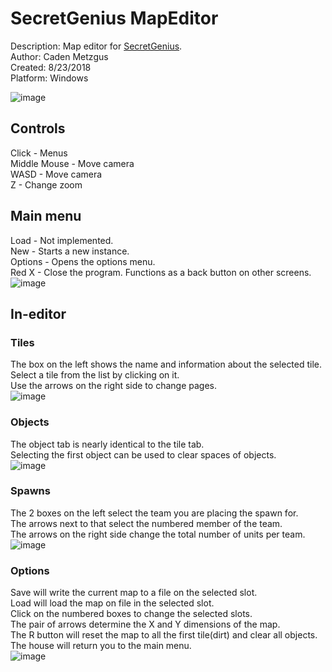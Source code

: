 # SecretGenius MapEditor
Description: Map editor for [SecretGenius](https://github.com/Cadexcy23/SecretGenius).\
Author: Caden Metzgus\
Created: 8/23/2018\
Platform: Windows

![image](https://github.com/Cadexcy23/SecretGenius-MapEditor/assets/51723869/24fc7e00-ca8b-4e74-a43b-6ee7f0b6d49b)

## Controls
Click - Menus\
Middle Mouse - Move camera\
WASD - Move camera\
Z - Change zoom

## Main menu
Load - Not implemented.\
New - Starts a new instance.\
Options - Opens the options menu.\
Red X - Close the program. Functions as a back button on other screens.\
![image](https://github.com/Cadexcy23/SecretGenius-MapEditor/assets/51723869/58805259-bd89-4d3f-aeca-5dfa044acf5e)

## In-editor
### Tiles
The box on the left shows the name and information about the selected tile.\
Select a tile from the list by clicking on it.\
Use the arrows on the right side to change pages.\
![image](https://github.com/Cadexcy23/SecretGenius-MapEditor/assets/51723869/4454cf1a-61d5-407f-a37f-67ded88eb025)

### Objects
The object tab is nearly identical to the tile tab.\
Selecting the first object can be used to clear spaces of objects.\
![image](https://github.com/Cadexcy23/SecretGenius-MapEditor/assets/51723869/618de809-dfbe-43ce-a592-cc2d7a477741)

### Spawns
The 2 boxes on the left select the team you are placing the spawn for.\
The arrows next to that select the numbered member of the team.\
The arrows on the right side change the total number of units per team.\
![image](https://github.com/Cadexcy23/SecretGenius-MapEditor/assets/51723869/68a334c2-8b28-46b3-baaf-24caa6e8f802)

### Options
Save will write the current map to a file on the selected slot.\
Load will load the map on file in the selected slot.\
Click on the numbered boxes to change the selected slots.\
The pair of arrows determine the X and Y dimensions of the map.\
The R button will reset the map to all the first tile(dirt) and clear all objects.\
The house will return you to the main menu.\
![image](https://github.com/Cadexcy23/SecretGenius-MapEditor/assets/51723869/a877ccfd-290d-4f1d-ad9e-4f74921888d1)


